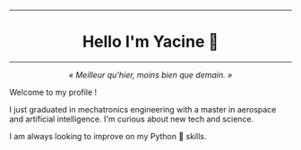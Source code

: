 -----------
<div align="center"><h1><b>Hello I'm Yacine 👋</b></h1></div>

-----------
<div align="center"><i>  « Meilleur qu'hier, moins bien que demain. »</i></div>

Welcome to my profile !

I just graduated in mechatronics engineering with a master in aerospace and artificial intelligence. I'm curious about new tech and science.

I am always looking to improve on my Python :snake: skills.



<!--
**yacth/yacth** is a ✨ _special_ ✨ repository because its `README.md` (this file) appears on your GitHub profile.

Here are some ideas to get you started:

- 🔭 I’m currently working on ...
- 🌱 I’m currently learning ...
- 👯 I’m looking to collaborate on ...
- 🤔 I’m looking for help with ...
- 💬 Ask me about ...
- 📫 How to reach me: ...
- 😄 Pronouns: ...
- ⚡ Fun fact: ...
-->

